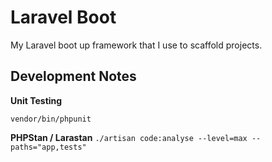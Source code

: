 # Laravel Boot

My Laravel boot up framework that I use to scaffold projects.

## Development Notes

**Unit Testing**

`vendor/bin/phpunit`

**PHPStan / Larastan**
`./artisan code:analyse --level=max --paths="app,tests"`
